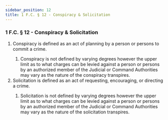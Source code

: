 ```yaml
---
sidebar_position: 12
title: 1 F.C. § 12 - Conspiracy & Solicitation
---
```


<h3 id="FC1.12">1 F.C. § 12 - Conspiracy & Solicitation</h3>
<ol>
	<li>Conspiracy is defined as an act of planning by a person or persons to commit a crime.</li>
	<ol style={{'list-style' : 'lower-alpha'}}>
		<li>Conspiracy is not defined by varying degrees however the upper limit as to what charges can be levied against a person or persons by an authorized member of the Judicial or Command Authorities may vary as the nature of the conspiracy transpires.</li>
	</ol>
	<li>Solicitation is defined as an act of requesting, encouraging, or directing a crime.</li>
	<ol style={{'list-style' : 'lower-alpha'}}>
		<li>Solicitation is not defined by varying degrees however the upper limit as to what charges can be levied against a person or persons by an authorized member of the Judicial or Command Authorities may vary as the nature of the solicitation transpires.</li>
	</ol>
</ol>